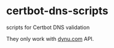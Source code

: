 # certbot-dns-scripts
scripts for Certbot DNS validation

They only work with [dynu.com](dynu.com) API.
